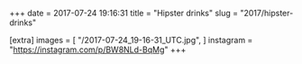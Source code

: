 +++
date = 2017-07-24 19:16:31
title = "Hipster drinks"
slug = "2017/hipster-drinks"

[extra]
images = [
    "/2017-07-24_19-16-31_UTC.jpg",
]
instagram = "https://instagram.com/p/BW8NLd-BqMg"
+++

